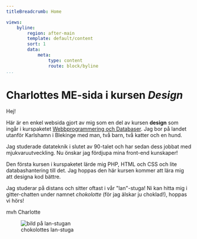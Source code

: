 ```yaml
---
titleBreadcrumb: Home

views:
    byline:
        region: after-main
        template: default/content
        sort: 1
        data:
            meta:
                type: content
                route: block/byline
...
```

Charlottes ME-sida i kursen *Design*
====================

Hej!

Här är en enkel websida gjort av mig som en del av kursen __design__ som ingår i kurspaketet [Webbprogrammering och Databaser](https://www.bth.se/kurspaket/KP852/20172/).
Jag bor på landet utanför Karlshamn i Blekinge med man, två barn, två katter och en hund.

Jag studerade datateknik i slutet av 90-talet och har sedan dess jobbat med mjukvaruutveckling.
Nu önskar jag fördjupa mina front-end kunskaper!

Den första kursen i kurspaketet lärde mig PHP, HTML och CSS och lite databashantering till det. Jag hoppas den här kursen kommer att lära mig att designa kod bättre.

Jag studerar på distans och sitter oftast i vår "lan"-stuga! Ni kan hitta mig i gitter-chatten under namnet *chokolotte* (för jag älskar ju choklad!), hoppas vi hörs!

mvh Charlotte

<figure>
    <img src="img/20170826.jpg" class="stugbild" alt="bild på lan-stugan"/>
    <figcaption>chokolottes lan-stuga</figcaption>
</figure>
